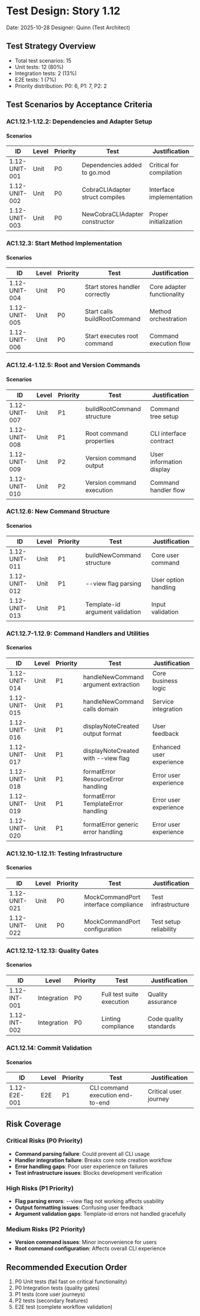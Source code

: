 # Test Design: Story 1.12

Date: 2025-10-28
Designer: Quinn (Test Architect)

## Test Strategy Overview

- Total test scenarios: 15
- Unit tests: 12 (80%)
- Integration tests: 2 (13%)
- E2E tests: 1 (7%)
- Priority distribution: P0: 6, P1: 7, P2: 2

## Test Scenarios by Acceptance Criteria

### AC1.12.1-1.12.2: Dependencies and Adapter Setup

#### Scenarios

| ID           | Level       | Priority | Test                      | Justification            |
| ------------ | ----------- | -------- | ------------------------- | ------------------------ |
| 1.12-UNIT-001 | Unit        | P0       | Dependencies added to go.mod | Critical for compilation |
| 1.12-UNIT-002 | Unit        | P0       | CobraCLIAdapter struct compiles | Interface implementation |
| 1.12-UNIT-003 | Unit        | P0       | NewCobraCLIAdapter constructor | Proper initialization |

### AC1.12.3: Start Method Implementation

#### Scenarios

| ID           | Level       | Priority | Test                      | Justification            |
| ------------ | ----------- | -------- | ------------------------- | ------------------------ |
| 1.12-UNIT-004 | Unit        | P0       | Start stores handler correctly | Core adapter functionality |
| 1.12-UNIT-005 | Unit        | P0       | Start calls buildRootCommand | Method orchestration |
| 1.12-UNIT-006 | Unit        | P0       | Start executes root command | Command execution flow |

### AC1.12.4-1.12.5: Root and Version Commands

#### Scenarios

| ID           | Level       | Priority | Test                      | Justification            |
| ------------ | ----------- | -------- | ------------------------- | ------------------------ |
| 1.12-UNIT-007 | Unit        | P1       | buildRootCommand structure | Command tree setup |
| 1.12-UNIT-008 | Unit        | P1       | Root command properties | CLI interface contract |
| 1.12-UNIT-009 | Unit        | P2       | Version command output | User information display |
| 1.12-UNIT-010 | Unit        | P2       | Version command execution | Command handler flow |

### AC1.12.6: New Command Structure

#### Scenarios

| ID           | Level       | Priority | Test                      | Justification            |
| ------------ | ----------- | -------- | ------------------------- | ------------------------ |
| 1.12-UNIT-011 | Unit        | P1       | buildNewCommand structure | Core user command |
| 1.12-UNIT-012 | Unit        | P1       | --view flag parsing | User option handling |
| 1.12-UNIT-013 | Unit        | P1       | Template-id argument validation | Input validation |

### AC1.12.7-1.12.9: Command Handlers and Utilities

#### Scenarios

| ID           | Level       | Priority | Test                      | Justification            |
| ------------ | ----------- | -------- | ------------------------- | ------------------------ |
| 1.12-UNIT-014 | Unit        | P1       | handleNewCommand argument extraction | Core business logic |
| 1.12-UNIT-015 | Unit        | P1       | handleNewCommand calls domain | Service integration |
| 1.12-UNIT-016 | Unit        | P1       | displayNoteCreated output format | User feedback |
| 1.12-UNIT-017 | Unit        | P1       | displayNoteCreated with --view flag | Enhanced user experience |
| 1.12-UNIT-018 | Unit        | P1       | formatError ResourceError handling | Error user experience |
| 1.12-UNIT-019 | Unit        | P1       | formatError TemplateError handling | Error user experience |
| 1.12-UNIT-020 | Unit        | P1       | formatError generic error handling | Error user experience |

### AC1.12.10-1.12.11: Testing Infrastructure

#### Scenarios

| ID           | Level       | Priority | Test                      | Justification            |
| ------------ | ----------- | -------- | ------------------------- | ------------------------ |
| 1.12-UNIT-021 | Unit        | P0       | MockCommandPort interface compliance | Test infrastructure |
| 1.12-UNIT-022 | Unit        | P0       | MockCommandPort configuration | Test setup reliability |

### AC1.12.12-1.12.13: Quality Gates

#### Scenarios

| ID           | Level       | Priority | Test                      | Justification            |
| ------------ | ----------- | -------- | ------------------------- | ------------------------ |
| 1.12-INT-001 | Integration | P0       | Full test suite execution | Quality assurance |
| 1.12-INT-002 | Integration | P0       | Linting compliance | Code quality standards |

### AC1.12.14: Commit Validation

#### Scenarios

| ID           | Level       | Priority | Test                      | Justification            |
| ------------ | ----------- | -------- | ------------------------- | ------------------------ |
| 1.12-E2E-001 | E2E         | P1       | CLI command execution end-to-end | Critical user journey |

## Risk Coverage

### Critical Risks (P0 Priority)

- **Command parsing failure**: Could prevent all CLI usage
- **Handler integration failure**: Breaks core note creation workflow
- **Error handling gaps**: Poor user experience on failures
- **Test infrastructure issues**: Blocks development verification

### High Risks (P1 Priority)

- **Flag parsing errors**: --view flag not working affects usability
- **Output formatting issues**: Confusing user feedback
- **Argument validation gaps**: Template-id errors not handled gracefully

### Medium Risks (P2 Priority)

- **Version command issues**: Minor inconvenience for users
- **Root command configuration**: Affects overall CLI experience

## Recommended Execution Order

1. P0 Unit tests (fail fast on critical functionality)
2. P0 Integration tests (quality gates)
3. P1 tests (core user journeys)
4. P2 tests (secondary features)
5. E2E test (complete workflow validation)
